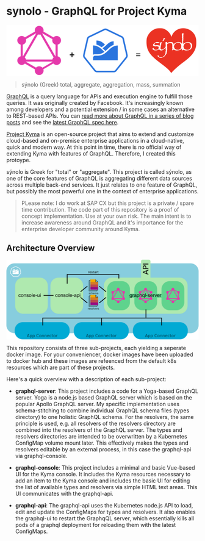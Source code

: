 # synolo - GraphQL for Project Kyma

<img align="center" src="resources/synolo.png"/>


> sýnolo (Greek)
> total, aggregate, aggregation, mass, summation

[GraphQL](https://graphql.org/) is a query language for APIs and execution engine to fulfill those queries. It was originally created by Facebook. It's increasingly known among developers and a potential extension / in some cases an alternative to REST-based APIs. You can [read more about GraphQL in a series of blog posts](https://cxlabs.sap.com/tag/graphql/) and see the [latest GraphQL spec here](https://graphql.github.io/graphql-spec/).

[Project Kyma](https://kyma-project.io/) is an open-source project that aims to extend and customize cloud-based and on-premise enterprise applications in a cloud-native, quick and modern way. At this point in time, there is no official way of extending Kyma with features of GraphQL. Therefore, I created this protoype. 

sýnolo is Greek for "total" or "aggregate". This project is called sýnolo, as one of the core features of GraphQL is aggregating different data sources across multiple back-end services. It just relates to one feature of GraphQL, but possibly the most powerful one in the context of enterprise applications.

> PLease note: I do work at SAP CX but this project is a private / spare time contribution. The code part of this repository is a proof of concept implementation. Use at your own risk. The main intent is to increase awareness around GraphQL and it's importance for the enterprise developer community around Kyma.

## Architecture Overview

<img align="center" src="resources/architecture.png"/>

This repository consists of three sub-projects, each yielding a seperate docker image. For your conveniencer, docker images have been uploaded to docker hub and these images are refeenced from the default k8s resources which are part of these projects. 

Here's a quick overview with a description of each sub-project:

- __graphql-server__: This project includes a code for a Yoga-based GraphQL server. Yoga is a node.js based GraphQL server which is based on the popular Apollo GraphQL server. My specific implementation uses schema-stitching to combine individual GraphQL schema files (types directory) to one holistic GraphQL schema. For the resolvers, the same principle is used, e.g. all resolvers of the resolvers directory are combined into the resolvers of the GraphQL server. The types and resolvers directories are intended to be overwritten by a Kubernetes ConfigMap volume mount later. This effectively makes the types and resolvers editable by an external process, in this case the graphql-api via graphql-console.

- __graphql-console__: This project includes a minimal and basic Vue-based UI for the Kyma console. It includes the Kyma resources necessary to add an item to the Kyma console and includes the basic UI for editing the list of available types and resolvers via simple HTML text areas. This UI communicates with the graphql-api.

- __graphql-api__: The graphql-api uses the Kubernetes node.js API to load, edit and update the ConfigMaps for types and resolvers. It also enables the graphql-ui to restart the GraphqQL server, which essentially kills all pods of a graphql deployment for reloading them with the latest ConfigMaps. 



